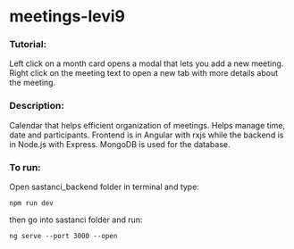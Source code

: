 # meetings-levi9

### Tutorial:

Left click on a month card opens a modal that lets you add a new meeting.
Right click on the meeting text to open a new tab with more details about the meeting.

### Description:

Calendar that helps efficient organization of meetings. Helps manage time, date and participants. Frontend is in Angular with rxjs while the backend is in Node.js with Express. MongoDB is used for the database.

### To run:
Open sastanci_backend folder in terminal and type:

`npm run dev`

then go into sastanci folder and run:

`ng serve --port 3000 --open`
